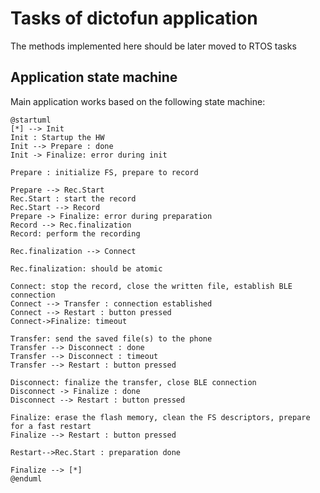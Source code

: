 # Tasks of dictofun application

The methods implemented here should be later moved to RTOS tasks

## Application state machine

Main application works based on the following state machine:

```plantumlcode
@startuml
[*] --> Init
Init : Startup the HW
Init --> Prepare : done
Init -> Finalize: error during init

Prepare : initialize FS, prepare to record

Prepare --> Rec.Start
Rec.Start : start the record
Rec.Start --> Record
Prepare -> Finalize: error during preparation
Record --> Rec.finalization
Record: perform the recording

Rec.finalization --> Connect

Rec.finalization: should be atomic

Connect: stop the record, close the written file, establish BLE connection
Connect --> Transfer : connection established
Connect --> Restart : button pressed
Connect->Finalize: timeout

Transfer: send the saved file(s) to the phone
Transfer --> Disconnect : done
Transfer --> Disconnect : timeout
Transfer --> Restart : button pressed

Disconnect: finalize the transfer, close BLE connection
Disconnect -> Finalize : done
Disconnect --> Restart : button pressed

Finalize: erase the flash memory, clean the FS descriptors, prepare for a fast restart
Finalize --> Restart : button pressed

Restart-->Rec.Start : preparation done

Finalize --> [*]
@enduml
```
